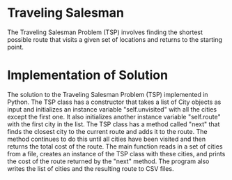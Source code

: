 # Traveling Salesman
 
The Traveling Salesman Problem (TSP) involves finding the shortest possible route that visits a given set of locations and returns to the starting point. 
# Implementation of Solution 
The solution to the Traveling Salesman Problem (TSP) implemented in Python. The TSP class has a constructor that takes a list of City objects as input and initializes an instance variable "self.unvisited" with all the cities except the first one. It also initializes another instance variable "self.route" with the first city in the list. The TSP class has a method called "next" that finds the closest city to the current route and adds it to the route. The method continues to do this until all cities have been visited and then returns the total cost of the route. The main function reads in a set of cities from a file, creates an instance of the TSP class with these cities, and prints the cost of the route returned by the "next" method. The program also writes the list of cities and the resulting route to CSV files.




